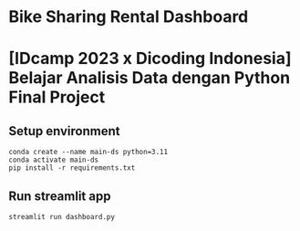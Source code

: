 # Bike Sharing Rental Dashboard
# [IDcamp 2023 x Dicoding Indonesia] Belajar Analisis Data dengan Python Final Project

## Setup environment
```
conda create --name main-ds python=3.11
conda activate main-ds
pip install -r requirements.txt
```

## Run streamlit app
```
streamlit run dashboard.py
```